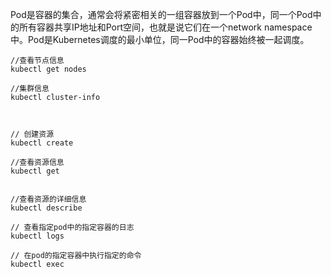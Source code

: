 Pod是容器的集合，通常会将紧密相关的一组容器放到一个Pod中，同一个Pod中的所有容器共享IP地址和Port空间，也就是说它们在一个network namespace中。Pod是Kubernetes调度的最小单位，同一Pod中的容器始终被一起调度。


```
//查看节点信息
kubectl get nodes

//集群信息
kubectl cluster-info


 
// 创建资源
kubectl create  

//查看资源信息
kubectl get

 
//查看资源的详细信息
kubectl describe 

// 查看指定pod中的指定容器的日志
kubectl logs

// 在pod的指定容器中执行指定的命令
kubectl exec 

```